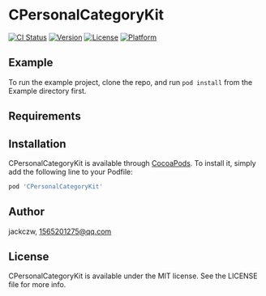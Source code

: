 # CPersonalCategoryKit

[![CI Status](https://img.shields.io/travis/jackczw/CPersonalCategoryKit.svg?style=flat)](https://travis-ci.org/jackczw/CPersonalCategoryKit)
[![Version](https://img.shields.io/cocoapods/v/CPersonalCategoryKit.svg?style=flat)](https://cocoapods.org/pods/CPersonalCategoryKit)
[![License](https://img.shields.io/cocoapods/l/CPersonalCategoryKit.svg?style=flat)](https://cocoapods.org/pods/CPersonalCategoryKit)
[![Platform](https://img.shields.io/cocoapods/p/CPersonalCategoryKit.svg?style=flat)](https://cocoapods.org/pods/CPersonalCategoryKit)

## Example

To run the example project, clone the repo, and run `pod install` from the Example directory first.

## Requirements

## Installation

CPersonalCategoryKit is available through [CocoaPods](https://cocoapods.org). To install
it, simply add the following line to your Podfile:

```ruby
pod 'CPersonalCategoryKit'
```

## Author

jackczw, 1565201275@qq.com

## License

CPersonalCategoryKit is available under the MIT license. See the LICENSE file for more info.
